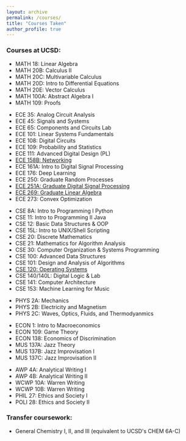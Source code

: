 ```yaml
---
layout: archive
permalink: /courses/
title: "Courses Taken"
author_profile: true
---
```


### Courses at UCSD:
- MATH 18: Linear Algebra 
- MATH 20B: Calculus II 
- MATH 20C: Multivariable Calculus 
- MATH 20D: Intro to Differential Equations
- MATH 20E: Vector Calculus 
- MATH 100A: Abstract Algebra I 
- MATH 109: Proofs
<!-- -->

- ECE 35: Analog Circuit Analysis 
- ECE 45: Signals and Systems 
- ECE 65: Components and Circuits Lab 
- ECE 101: Linear Systems Fundamentals
- ECE 108: Digital Circuits
- ECE 109: Probability and Statistics
- ECE 111: Advanced Digital Design (PL)
- [ECE 158B: Networking](ece158b.md)
- ECE 161A: Intro to Digital Signal Processing
- ECE 176: Deep Learning
- ECE 250: Graduate Random Processes
- [ECE 251A: Graduate Digital Signal Processing](ece251a.md) 
- [ECE 269: Graduate Linear Algebra](ece269.md) 
- ECE 273: Convex Optimization
<!-- -->


- CSE 8A: Intro to Programming I Python
- CSE 11: Intro to Programming II Java 
- CSE 12: Basic Data Structures & OOP 
- CSE 15L: Intro to UNIX/Shell Scripting 
- CSE 20: Discrete Mathematics 
- CSE 21: Mathematics for Algorithm Analysis
- CSE 30: Computer Organization & Systems Programming
- CSE 100: Advanced Data Structures 
- CSE 101: Design and Analysis of Algorithms
- [CSE 120: Operating Systems](cse120.md)
- CSE 140/140L: Digital Logic & Lab
- CSE 141: Computer Architecture
- CSE 153: Machine Learning for Music
<!-- -->


- PHYS 2A: Mechanics 
- PHYS 2B: Electricity and Magnetism 
- PHYS 2C: Waves, Optics, Fluids, and Thermodyanmics 
<!-- -->

- ECON 1: Intro to Macroeconomics
- ECON 109: Game Theory
- ECON 138: Economics of Discrimination 
- MUS 137A: Jazz Theory
- MUS 137B: Jazz Improvisation I 
- MUS 137C: Jazz Improvisation II
<!-- -->

- AWP 4A: Analytical Writing I 
- AWP 4B: Analytical Writing II 
- WCWP 10A: Warren Writing 
- WCWP 10B: Warren Writing 
- PHIL 27: Ethics and Society I
- POLI 28: Ethics and Society II
<!-- -->

### Transfer coursework:

- General Chemistry I, II, and III (equivalent to UCSD's CHEM 6A-C)
